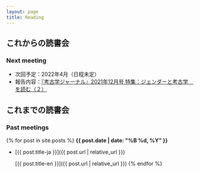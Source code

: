 ```yaml
---
layout: page
title: Reading
---
```


## これからの読書会

### Next meeting

- 次回予定：2022年4月（日程未定）
- 報告内容：<a href="http://hokuryukan-ns.co.jp/cms/books/%e8%80%83%e5%8f%a4%e5%ad%a6%e3%82%b8%e3%83%a3%e3%83%bc%e3%83%8a%e3%83%ab%e3%80%802021%e5%b9%b412%e6%9c%88%e5%8f%b7-%e3%82%b8%e3%82%a7%e3%83%b3%e3%83%80%e3%83%bc%e3%81%a8%e8%80%83%e5%8f%a4%e5%ad%a6/">『考古学ジャーナル』2021年12月号 特集：ジェンダーと考古学　を読む（２）
</a>

## これまでの読書会

### Past meetings

{% for post in site.posts %}
**{{ post.date | date: "%B %d, %Y" }}**

- [{{ post.title-ja }}]({{ post.url | relative_url }})

  [{{ post.title-en }}]({{ post.url | relative_url }})
  {% endfor %}
